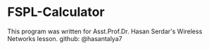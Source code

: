# FSPL-Calculator

This program was written for Asst.Prof.Dr. Hasan Serdar's Wireless Networks lesson. github: @hasantalya7
